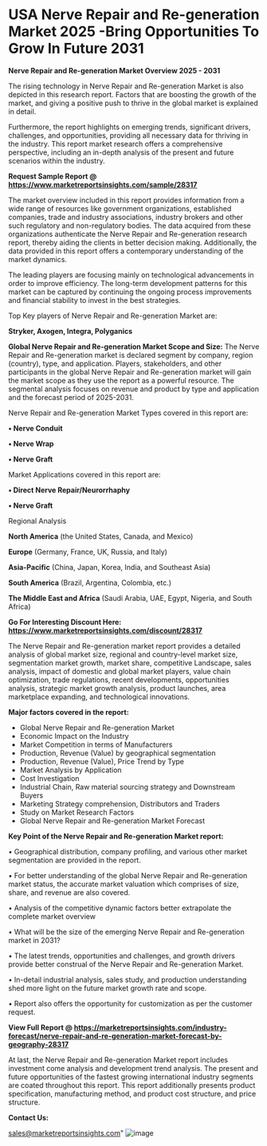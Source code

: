 # USA Nerve Repair and Re-generation Market 2025 -Bring Opportunities To Grow In Future 2031

<Strong> Nerve Repair and Re-generation Market Overview 2025 - 2031</strong>

The rising technology in Nerve Repair and Re-generation Market is also depicted in this research report. Factors that are boosting the growth of the market, and giving a positive push to thrive in the global market is explained in detail.

Furthermore, the report highlights on emerging trends, significant drivers, challenges, and opportunities, providing all necessary data for thriving in the industry. This report market research offers a comprehensive perspective, including an in-depth analysis of the present and future scenarios within the industry.

<strong>Request Sample Report @ <a href=https://www.marketreportsinsights.com/sample/28317>https://www.marketreportsinsights.com/sample/28317</a></strong>

The market overview included in this report provides information from a wide range of resources like government organizations, established companies, trade and industry associations, industry brokers and other such regulatory and non-regulatory bodies. The data acquired from these organizations authenticate the Nerve Repair and Re-generation research report, thereby aiding the clients in better decision making. Additionally, the data provided in this report offers a contemporary understanding of the market dynamics.

The leading players are focusing mainly on technological advancements in order to improve efficiency. The long-term development patterns for this market can be captured by continuing the ongoing process improvements and financial stability to invest in the best strategies.

Top Key players of Nerve Repair and Re-generation Market are:

<strong>Stryker, Axogen, Integra, Polyganics</strong>

<strong><b>Global Nerve Repair and Re-generation Market Scope and Size:</b></strong>
The Nerve Repair and Re-generation market is declared segment by company, region (country), type, and application. Players, stakeholders, and other participants in the global Nerve Repair and Re-generation market will gain the market scope as they use the report as a powerful resource. The segmental analysis focuses on revenue and product by type and application and the forecast period of 2025-2031.

Nerve Repair and Re-generation Market Types covered in this report are:

<strong>• Nerve Conduit

• Nerve Wrap

• Nerve Graft</strong>

Market Applications covered in this report are:

<strong>• Direct Nerve Repair/Neurorrhaphy

• Nerve Graft</strong> 

Regional Analysis

<strong>North America</strong> (the United States, Canada, and Mexico)

<strong>Europe</strong> (Germany, France, UK, Russia, and Italy)

<strong>Asia-Pacific</strong> (China, Japan, Korea, India, and Southeast Asia)

<strong>South America</strong> (Brazil, Argentina, Colombia, etc.)

<strong>The Middle East and Africa</strong> (Saudi Arabia, UAE, Egypt, Nigeria, and South Africa)

<strong>Go For Interesting Discount Here: <a href=https://www.marketreportsinsights.com/discount/28317>https://www.marketreportsinsights.com/discount/28317</a></strong>

The Nerve Repair and Re-generation market report provides a detailed analysis of global market size, regional and country-level market size, segmentation market growth, market share, competitive Landscape, sales analysis, impact of domestic and global market players, value chain optimization, trade regulations, recent developments, opportunities analysis, strategic market growth analysis, product launches, area marketplace expanding, and technological innovations.

<strong><b>Major factors covered in the report:</b></strong>
<ul>
  <li>Global Nerve Repair and Re-generation Market </li>
  <li>Economic Impact on the Industry</li>
  <li>Market Competition in terms of Manufacturers</li>
  <li>Production, Revenue (Value) by geographical segmentation</li>
  <li>Production, Revenue (Value), Price Trend by Type</li>
  <li>Market Analysis by Application</li>
  <li>Cost Investigation</li>
  <li>Industrial Chain, Raw material sourcing strategy and Downstream Buyers</li>
  <li>Marketing Strategy comprehension, Distributors and Traders</li>
  <li>Study on Market Research Factors</li>
  <li>Global Nerve Repair and Re-generation Market Forecast</li>
</ul>

<strong><b>Key Point of the Nerve Repair and Re-generation Market report:</b></strong>

• Geographical distribution, company profiling, and various other market segmentation are provided in the report.

• For better understanding of the global Nerve Repair and Re-generation market status, the accurate market valuation which comprises of size, share, and revenue are also covered.

• Analysis of the competitive dynamic factors better extrapolate the complete market overview

• What will be the size of the emerging Nerve Repair and Re-generation market in 2031?

• The latest trends, opportunities and challenges, and growth drivers provide better construal of the Nerve Repair and Re-generation Market.

• In-detail industrial analysis, sales study, and production understanding shed more light on the future market growth rate and scope.

• Report also offers the opportunity for customization as per the customer request.

<strong><b>View Full Report @ <a href=https://marketreportsinsights.com/industry-forecast/nerve-repair-and-re-generation-market-forecast-by-geography-28317>https://marketreportsinsights.com/industry-forecast/nerve-repair-and-re-generation-market-forecast-by-geography-28317</a></b></strong>


At last, the Nerve Repair and Re-generation Market report includes investment come analysis and development trend analysis. The present and future opportunities of the fastest growing international industry segments are coated throughout this report. This report additionally presents product specification, manufacturing method, and product cost structure, and price structure.

<strong>Contact Us:</strong>

sales@marketreportsinsights.com"
![image](https://github.com/user-attachments/assets/89b32b8b-1277-47fa-a836-fe71118d5b05)
